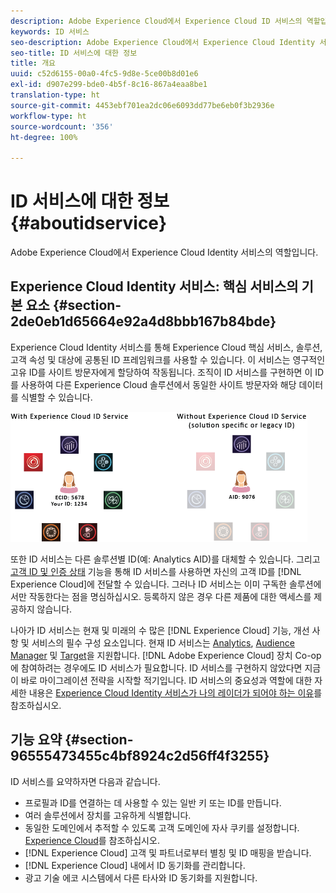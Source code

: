 ```yaml
---
description: Adobe Experience Cloud에서 Experience Cloud ID 서비스의 역할입니다.
keywords: ID 서비스
seo-description: Adobe Experience Cloud에서 Experience Cloud Identity 서비스의 역할입니다.
seo-title: ID 서비스에 대한 정보
title: 개요
uuid: c52d6155-00a0-4fc5-9d8e-5ce00b8d01e6
exl-id: d907e299-bde0-4b5f-8c16-867a4eaa8be1
translation-type: ht
source-git-commit: 4453ebf701ea2dc06e6093dd77be6eb0f3b2936e
workflow-type: ht
source-wordcount: '356'
ht-degree: 100%

---
```


# ID 서비스에 대한 정보{#aboutidservice}

Adobe Experience Cloud에서 Experience Cloud Identity 서비스의 역할입니다.

<!--
mcvid-functionality.xml
-->

## Experience Cloud Identity 서비스: 핵심 서비스의 기본 요소 {#section-2de0eb1d65664e92a4d8bbb167b84bde}

Experience Cloud Identity 서비스를 통해 Experience Cloud 핵심 서비스, 솔루션, 고객 속성 및 대상에 공통된 ID 프레임워크를 사용할 수 있습니다. 이 서비스는 영구적인 고유 ID를 사이트 방문자에게 할당하여 작동됩니다. 조직이 ID 서비스를 구현하면 이 ID를 사용하여 다른 Experience Cloud 솔루션에서 동일한 사이트 방문자와 해당 데이터를 식별할 수 있습니다.

![](assets/ecid-new.png)

또한 ID 서비스는 다른 솔루션별 ID(예: Analytics AID)를 대체할 수 있습니다. 그리고 [고객 ID 및 인증 상태](../reference/authenticated-state.md) 기능을 통해 ID 서비스를 사용하면 자신의 고객 ID를 [!DNL Experience Cloud]에 전달할 수 있습니다. 그러나 ID 서비스는 이미 구독한 솔루션에서만 작동한다는 점을 명심하십시오. 등록하지 않은 경우 다른 제품에 대한 액세스를 제공하지 않습니다.

나아가 ID 서비스는 현재 및 미래의 수 많은 [!DNL Experience Cloud] 기능, 개선 사항 및 서비스의 필수 구성 요소입니다. 현재 ID 서비스는 [Analytics](http://www.adobe.com/kr/marketing-cloud/web-analytics.html), [Audience Manager](http://www.adobe.com/kr/marketing-cloud/data-management-platform.html) 및 [Target](http://www.adobe.com/kr/marketing-cloud/testing-targeting.html)을 지원합니다. [!DNL Adobe Experience Cloud] 장치 Co-op에 참여하려는 경우에도 ID 서비스가 필요합니다. ID 서비스를 구현하지 않았다면 지금이 바로 마이그레이션 전략을 시작할 적기입니다. ID 서비스의 중요성과 역할에 대한 자세한 내용은 [Experience Cloud Identity 서비스가 나의 레이더가 되어야 하는 이유](http://blogs.adobe.com/digitalmarketing/analytics/why-new-adobe-marketing-cloud-id-service-should-be-on-your-radar/)를 참조하십시오.

## 기능 요약 {#section-96555473455c4bf8924c2d56ff4f3255}

ID 서비스를 요약하자면 다음과 같습니다.

* 프로필과 ID를 연결하는 데 사용할 수 있는 일반 키 또는 ID를 만듭니다.
* 여러 솔루션에서 장치를 고유하게 식별합니다.
* 동일한 도메인에서 추적할 수 있도록 고객 도메인에 자사 쿠키를 설정합니다. [Experience Cloud](../introduction/cookies.md)를 참조하십시오.
* [!DNL Experience Cloud] 고객 및 파트너로부터 별칭 및 ID 매핑을 받습니다.
* [!DNL Experience Cloud] 내에서 ID 동기화를 관리합니다.
* 광고 기술 에코 시스템에서 다른 타사와 ID 동기화를 지원합니다.
